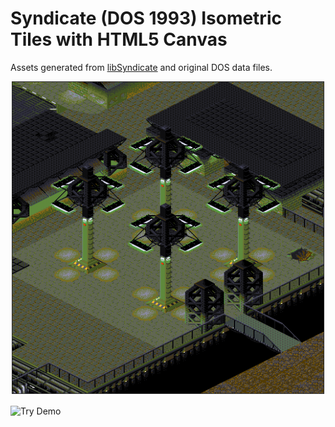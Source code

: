 
# Syndicate (DOS 1993) Isometric Tiles with HTML5 Canvas

Assets generated from [libSyndicate](http://icculus.org/libsyndicate/) and original DOS data files.

![](/docs/screenshot.png)

![Try Demo](https://genericptr.github.io/SyndicateJS/)